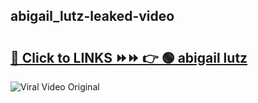 
 ## abigail_lutz-leaked-video 

# <h2><a href="https://clipsfans.com/abigail_lutz&ref=git">🔗 Click to LINKS ⏩⏩ 👉 🟢 abigail lutz </a></h2>

<a href="https://clipsfans.com/abigail_lutz&ref=git" rel="nofollow" data-target="animated-image.originalLink"><img src="https://i.ibb.co.com/xMMVF88/686577567.gif" alt="Viral Video Original" style="max-width: 100%; display: inline-block;" data-target="animated-image.originalImage"></a>
